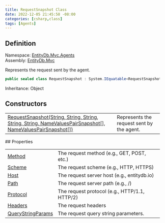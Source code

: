 ```yaml
---
title: RequestSnapshot Class
date: 2022-12-05 21:45:58 -08:00
categories: [csharp,class]
tags: [Agents]
---
```


## Definition
Namespace: <a href='/posts/csharp.namespace.entitydb.mvc.agents/'>EntityDb.Mvc.Agents</a><br />
Assembly: <a href='/posts/csharp.assembly.entitydb.mvc/'>EntityDb.Mvc</a><br />

Represents the request sent by the agent.

```cs
public sealed class RequestSnapshot : System.IEquatable<RequestSnapshot>
```
Inheritance: Object
## Constructors
<table><tr><td><!--/posts/csharp.notimplemented.entitydb.mvc.agents.httpcontextagentsignature+requestsnapshot-.ctor#.../--><a href='#'>RequestSnapshot(String, String, String, String, String, NameValuesPairSnapshot[], NameValuesPairSnapshot[])</a></td><td>
Represents the request sent by the agent.
</td></tr></table>
## Properties
<table><tr><td><!--/posts/csharp.notimplemented.entitydb.mvc.agents.httpcontextagentsignature+requestsnapshot.method/--><a href='#'>Method</a></td><td>The request method (e.g., GET, POST, etc.)</td></tr><tr><td><!--/posts/csharp.notimplemented.entitydb.mvc.agents.httpcontextagentsignature+requestsnapshot.scheme/--><a href='#'>Scheme</a></td><td>The request scheme (e.g., HTTP, HTTPS)</td></tr><tr><td><!--/posts/csharp.notimplemented.entitydb.mvc.agents.httpcontextagentsignature+requestsnapshot.host/--><a href='#'>Host</a></td><td>The request server host (e.g., entitydb.io)</td></tr><tr><td><!--/posts/csharp.notimplemented.entitydb.mvc.agents.httpcontextagentsignature+requestsnapshot.path/--><a href='#'>Path</a></td><td>The request server path (e.g., /)</td></tr><tr><td><!--/posts/csharp.notimplemented.entitydb.mvc.agents.httpcontextagentsignature+requestsnapshot.protocol/--><a href='#'>Protocol</a></td><td>The request protocol (e.g., HTTP/1.1, HTTP/2)</td></tr><tr><td><!--/posts/csharp.notimplemented.entitydb.mvc.agents.httpcontextagentsignature+requestsnapshot.headers/--><a href='#'>Headers</a></td><td>The request headers</td></tr><tr><td><!--/posts/csharp.notimplemented.entitydb.mvc.agents.httpcontextagentsignature+requestsnapshot.querystringparams/--><a href='#'>QueryStringParams</a></td><td>The request query string parameters.</td></tr></table>
